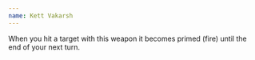 ```yaml
---
name: Kett Vakarsh
---
```

When you hit a target with this weapon it becomes primed (fire) until the end of your next 
turn.